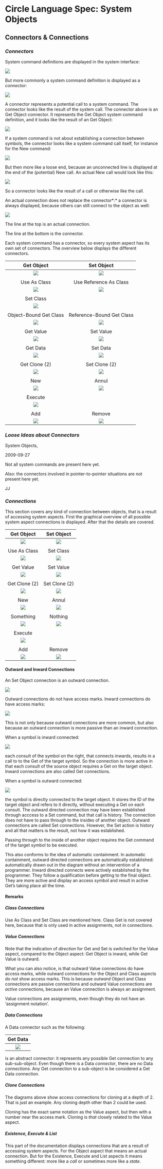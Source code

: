 ﻿Circle Language Spec: System Objects
====================================

## **Connectors & Connections**
### ***Connectors***
System command definitions are displayed in the system interface:

![](images/4.%20Connectors%20&%20Connections.001.png)

But more commonly a system command definition is displayed as a *connector*:

![](images/4.%20Connectors%20&%20Connections.002.png)

A connector represents a potential call to a system command. The connector looks like the result of the system call. The connector above is an Get Object connector. It represents the Get Object system command definition, and it looks like the result of an Get Object:

![](images/4.%20Connectors%20&%20Connections.003.png)

If a system command is not about establishing a connection between symbols, the connector looks like a system command call itself, for instance for the New command:

![](images/4.%20Connectors%20&%20Connections.004.png)

But then more like a loose end, because an unconnected line is displayed at the end of the (potential) New call. An actual New call would look like this:

![](images/4.%20Connectors%20&%20Connections.005.png)

So a connector looks like the result of a call or otherwise like the call.

An actual connection does not replace the connector*:* a connector is always displayed, because others can still connect to the object as well:

![](images/4.%20Connectors%20&%20Connections.006.png)

The line at the top is an actual connection.

The line at the bottom is the connector.

Each system command has a connector, so every system aspect has its own set of connectors. The overview below displays the different connectors.


|Get Object|Set Object|
| :-: | :-: |
|![](images/4.%20Connectors%20&%20Connections.002.png)|![](images/4.%20Connectors%20&%20Connections.007.png)|
|||
|Use As Class|Use Reference As Class|
|![](images/4.%20Connectors%20&%20Connections.008.png)|![](images/4.%20Connectors%20&%20Connections.009.png)|
|||
|Set Class||
|![](images/4.%20Connectors%20&%20Connections.010.png)||
|||
|Object-Bound Get Class|Reference-Bound Get Class|
|![](images/4.%20Connectors%20&%20Connections.011.png)|![](images/4.%20Connectors%20&%20Connections.012.png)|
|||
|Get Value|Set Value|
|![](images/4.%20Connectors%20&%20Connections.013.png)|![](images/4.%20Connectors%20&%20Connections.014.png)|
|||
|Get Data|Set Data|
|![](images/4.%20Connectors%20&%20Connections.015.png)|![](images/4.%20Connectors%20&%20Connections.016.png)|
|||
|Get Clone (2)|Set Clone (2)|
|![](images/4.%20Connectors%20&%20Connections.017.png)|![](images/4.%20Connectors%20&%20Connections.018.png)|
|||
|New|Annul|
|![](images/4.%20Connectors%20&%20Connections.004.png)|![](images/4.%20Connectors%20&%20Connections.019.png)|
|||
|Execute||
|![](images/4.%20Connectors%20&%20Connections.020.png)||
|||
|Add|Remove|
|![](images/4.%20Connectors%20&%20Connections.021.png)|![](images/4.%20Connectors%20&%20Connections.022.png)|
### ***Loose Ideas about Connectors***
System Objects,

2009-09-27

Not all system commands are present here yet.

Also: the connectors involved in pointer-to-pointer situations are not present here yet.

JJ
### ***Connections***
This section covers any kind of connection between objects, that is a result of accessing system aspects. First the graphical overview of all possible system aspect connections is displayed. After that the details are covered.



|Get Object|Set Object|
| :-: | :-: |
|![](images/4.%20Connectors%20&%20Connections.003.png)|![](images/4.%20Connectors%20&%20Connections.023.png)|
|||
|Use As Class|Set Class|
|![](images/4.%20Connectors%20&%20Connections.024.png)|![](images/4.%20Connectors%20&%20Connections.025.png)|
|||
|Get Value |Set Value|
|![](images/4.%20Connectors%20&%20Connections.026.png)|![](images/4.%20Connectors%20&%20Connections.027.png)|
|||
|Get Clone (2)|Set Clone (2)|
|![](images/4.%20Connectors%20&%20Connections.028.png)|![](images/4.%20Connectors%20&%20Connections.029.png)|
|||
|New|Annul|
|![](images/4.%20Connectors%20&%20Connections.030.png)|![](images/4.%20Connectors%20&%20Connections.031.png)|
|||
|Something|Nothing|
|![](images/4.%20Connectors%20&%20Connections.032.png)|![](images/4.%20Connectors%20&%20Connections.033.png)|
|||
|Execute||
|![](images/4.%20Connectors%20&%20Connections.034.png)||
|||
|Add|Remove|
|![](images/4.%20Connectors%20&%20Connections.035.png)|![](images/4.%20Connectors%20&%20Connections.036.png)|
#### **Outward and Inward Connections**
An Set Object connection is an outward connection.

![](images/4.%20Connectors%20&%20Connections.023.png)

Outward connections do not have access marks. Inward connections do have access marks:

![](images/4.%20Connectors%20&%20Connections.003.png)

This is not only because outward connections are more common, but also because an outward connection is more passive than an inward connection.

When a symbol is inward connected:

![](images/4.%20Connectors%20&%20Connections.037.png)

each consult of the symbol on the right, that connects inwards, results in a call to to the Get of the target symbol. So the connection is more active in that each consult of the source object requires a Get on the target object. Inward connections are also called Get connections.

When a symbol is outward connected:

![](images/4.%20Connectors%20&%20Connections.038.png)

the symbol is directly connected to the target object. It stores the ID of the target object and refers to it directly, without executing a Get on each consult. The outward directed connection may have been established through acccess to a Set command, but that call is history. The connection does not have to pass through to the insides of another object. Outward connections are called Set connections. However, the Set action is history and all that matters is the result, not how it was established.

Passing through to the inside of another object requires the Get command of the target symbol to be executed.

This also conforms to the idea of automatic containment. In automatic containment, outward directed connections are automatically established: automatically drawn out in the diagram without an intervention of a programmer. Inward directed connects were actively established by the programmer. They follow a qualification before getting to the final object. They are more active and display an access symbol and result in active Get’s taking place all the time.
#### **Remarks**
##### *Class Connections*
Use As Class and Set Class are mentioned here. Class Get is not covered here, because that is only used in active assignments, not in connections.
##### *Value Connections* 
Note that the indication of *direction* for Get and Set is switched for the Value aspect, compared to the Object aspect: Get Object is inward, while Get Value is outward.

What you can also notice, is that outward Value connections do have access marks, while outward connections for the Object and Class aspects do *not* show access marks. This is because *outward* Object and Class connections are passive connections and outward Value connections are *active* connections, because an Value connection is always an assignment.

Value connections are assignments, even though they do not have an ‘assignment notation’.
##### *Data Connections*
A Data connector such as the following:


|Get Data|
| :-: |
|![](images/4.%20Connectors%20&%20Connections.039.png)|

is an abstract connector: it represents any possible Get connection to any sub-sub-object. Even though there is a Data *connector*, there are no Data *connections*. Any Get connection to a sub-object is be considered a Get Data connection.
##### *Clone Connections*
The diagrams above show access connections for cloning at a depth of 2. That is just an example. Any cloning depth other than 2 could be used.

Cloning has the exact same notation as the Value aspect, but then with a number near the access mark. Cloning is *that* closely related to the Value aspect.
##### *Existence, Execute & List*
This part of the documentation displays connections that are a result of accessing system aspects. For the Object aspect that means an actual connection. But for the Existence, Execute and List aspects it means something different: more like a *call* or sometimes more like a *state*.
